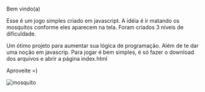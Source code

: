 Bem vindo(a)

Esse é um jogo simples criado em javascript. A idéia é ir matando os mosquitos conforme eles aparecem na tela. Foram criados 3 níveis de dificuldade. 

Um ótimo projeto para aumentar sua lógica de programação. Além de te dar uma noção em javascrip. Para jogar é bem simples, é só fazer o download dos arquivos e abrir
a página index.html

Aproveite =)

<img src="/imagens/mosquito.jpg" alt="mosquito"/>
